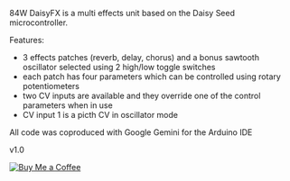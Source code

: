 84W DaisyFX is a multi effects unit based on the Daisy Seed microcontroller.

Features:
- 3 effects patches (reverb, delay, chorus) and a bonus sawtooth oscillator selected using 2 high/low toggle switches
- each patch has four parameters which can be controlled using rotary potentiometers
- two CV inputs are available and they override one of the control parameters when in use
- CV input 1 is a picth CV in oscillator mode

All code was coproduced with Google Gemini for the Arduino IDE

v1.0

[![Buy Me a Coffee](https://img.buymeacoffee.com/button-api/?text=Buy%20me%20a%20coffee&emoji=&slug=eight4awish&button_colour=FFDD00&font_colour=000000&font_family=Poppins&outline_colour=000000&coffee_colour=ffffff)](https://buymeacoffee.com/yourusername)
